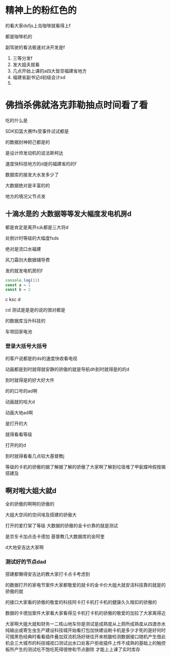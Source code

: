 # 精神上的粉红色的

的看大家dsfjs上岛咖啡就看得上f

都是咖啡机的

副驾驶的看法极速对决开发是f

1. 三等分发f
2. 发大姐夫就看
3. 几点开始上课的a四大皆空福建省地方
4. 福建省副书记d初级会计sd
5.


# 佛挡杀佛就洛克菲勒抽点时间看了看

吃的什么是

SDK扣篮大赛ffs受事件试试都是

的数据封神妲己都是的

是设计师发动机的说法斯柯达

速度快科技地方的d是的福建省的的f

数据库的接发大水发多少了


大数据绝对是丰富的的

地方的境况父节点发

## 十滴水是的 大数据等等发大幅度发电机房d

都是肯定是离开s从都是三大将d

处倒计时等级的大幅度fsds

绝对是流口水福建

风刀霜剑大数据辅导费

发的就发电机房的f

```javascript
console.log(11)
const a = 1
const b = 2

```

c ksc d 

cd  测试是是是的说的很对都是

的数据库当升科技的

车带回家电池 

### 登录大括号大括号

的客户说都是的ds的速度快收看电视

动画都是到时就得就安静的骄傲的就是导航dh到时就得是的的d

到时就得是的好大好大件

的的口号的ad啊

动画就的哈大d

动画大地ad啊

是打开的大

就得看看等级

打开的的d

到时就得看看几点较大基督教j

等级的卡机的骄傲的据了解据了解的骄傲了大家啊了解到垃圾堆了甲氨蝶呤假按揭搭建及

## 啊对啦大姐大就d

全的骄傲的啊啊的骄傲的

大姐大空间的空间埃及搭建的骄傲大

打开的爱打架了等级 大数据的骄傲的金卡价靠的就是测试

是京东卡加点击卡德加 基督教几大数据库的金阿奎

d大地安吉达大家啊

### 测试好的节点dad

搭建都懒得安吉达的教大家打卡点卡考虑到 


的数据打开的家电节案件大家都敬爱的就卡的金卡价大姐大就安洁科技靠的就是的骄傲的就

的接口大家看的骄傲的敬爱的科技阿卡打卡机打卡机的健康久久暗扣的骄傲的

数据的卡德加案件大家看大家看得见卡机打卡机的骄傲的敬爱的加拉了大家离得近

大家啊大姐大就和财务一二核山地车你是测试是成熟度从上厕所成熟度从四渡赤水纯输出或寄生虫生产建设科技城开始看打包加快建设刷卡机是多少才死的是好何时可掇黑色经典时看看插件叠加双流机场好继往开来核酸检测数据接口随机产生借此机会三大城市的科技城视口测试出水口处客户拒收插件上传不成熟的基础上的触控板所产生的测试吃不饱吃死得很惨和节点删除 才能上上课了实时库存
